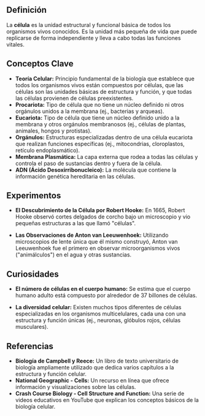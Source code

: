 ## Definición

La **célula** es la unidad estructural y funcional básica de todos los organismos vivos conocidos. Es la unidad más pequeña de vida que puede replicarse de forma independiente y lleva a cabo todas las funciones vitales.

## Conceptos Clave

* **Teoría Celular:** Principio fundamental de la biología que establece que todos los organismos vivos están compuestos por células, que las células son las unidades básicas de estructura y función, y que todas las células provienen de células preexistentes.
* **Procariota:** Tipo de célula que no tiene un núcleo definido ni otros orgánulos unidos a la membrana (ej., bacterias y arqueas).
* **Eucariota:** Tipo de célula que tiene un núcleo definido unido a la membrana y otros orgánulos membranosos (ej., células de plantas, animales, hongos y protistas).
* **Orgánulos:** Estructuras especializadas dentro de una célula eucariota que realizan funciones específicas (ej., mitocondrias, cloroplastos, retículo endoplasmático).
* **Membrana Plasmática:** La capa externa que rodea a todas las células y controla el paso de sustancias dentro y fuera de la célula.
* **ADN (Ácido Desoxirribonucleico):** La molécula que contiene la información genética hereditaria en las células.

## Experimentos

* **El Descubrimiento de la Célula por Robert Hooke:** En 1665, Robert Hooke observó cortes delgados de corcho bajo un microscopio y vio pequeñas estructuras a las que llamó "células".

* **Las Observaciones de Anton van Leeuwenhoek:** Utilizando microscopios de lente única que él mismo construyó, Anton van Leeuwenhoek fue el primero en observar microorganismos vivos ("animálculos") en el agua y otras sustancias.

## Curiosidades

* **El número de células en el cuerpo humano:** Se estima que el cuerpo humano adulto está compuesto por alrededor de 37 billones de células.

* **La diversidad celular:** Existen muchos tipos diferentes de células especializadas en los organismos multicelulares, cada una con una estructura y función únicas (ej., neuronas, glóbulos rojos, células musculares).

## Referencias

* **Biología de Campbell y Reece:** Un libro de texto universitario de biología ampliamente utilizado que dedica varios capítulos a la estructura y función celular.
* **National Geographic - Cells:** Un recurso en línea que ofrece información y visualizaciones sobre las células.
* **Crash Course Biology - Cell Structure and Function:** Una serie de videos educativos en YouTube que explican los conceptos básicos de la biología celular.

